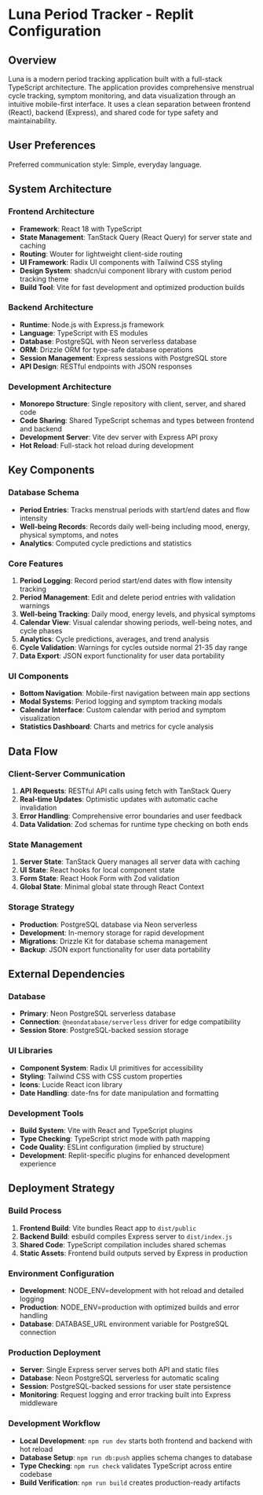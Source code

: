 # Luna Period Tracker - Replit Configuration

## Overview

Luna is a modern period tracking application built with a full-stack TypeScript architecture. The application provides comprehensive menstrual cycle tracking, symptom monitoring, and data visualization through an intuitive mobile-first interface. It uses a clean separation between frontend (React), backend (Express), and shared code for type safety and maintainability.

## User Preferences

Preferred communication style: Simple, everyday language.

## System Architecture

### Frontend Architecture
- **Framework**: React 18 with TypeScript
- **State Management**: TanStack Query (React Query) for server state and caching
- **Routing**: Wouter for lightweight client-side routing
- **UI Framework**: Radix UI components with Tailwind CSS styling
- **Design System**: shadcn/ui component library with custom period tracking theme
- **Build Tool**: Vite for fast development and optimized production builds

### Backend Architecture
- **Runtime**: Node.js with Express.js framework
- **Language**: TypeScript with ES modules
- **Database**: PostgreSQL with Neon serverless database
- **ORM**: Drizzle ORM for type-safe database operations
- **Session Management**: Express sessions with PostgreSQL store
- **API Design**: RESTful endpoints with JSON responses

### Development Architecture
- **Monorepo Structure**: Single repository with client, server, and shared code
- **Code Sharing**: Shared TypeScript schemas and types between frontend and backend
- **Development Server**: Vite dev server with Express API proxy
- **Hot Reload**: Full-stack hot reload during development

## Key Components

### Database Schema
- **Period Entries**: Tracks menstrual periods with start/end dates and flow intensity
- **Well-being Records**: Records daily well-being including mood, energy, physical symptoms, and notes
- **Analytics**: Computed cycle predictions and statistics

### Core Features
1. **Period Logging**: Record period start/end dates with flow intensity tracking
2. **Period Management**: Edit and delete period entries with validation warnings
3. **Well-being Tracking**: Daily mood, energy levels, and physical symptoms
4. **Calendar View**: Visual calendar showing periods, well-being notes, and cycle phases
5. **Analytics**: Cycle predictions, averages, and trend analysis
6. **Cycle Validation**: Warnings for cycles outside normal 21-35 day range
7. **Data Export**: JSON export functionality for user data portability

### UI Components
- **Bottom Navigation**: Mobile-first navigation between main app sections
- **Modal Systems**: Period logging and symptom tracking modals
- **Calendar Interface**: Custom calendar with period and symptom visualization
- **Statistics Dashboard**: Charts and metrics for cycle analysis

## Data Flow

### Client-Server Communication
1. **API Requests**: RESTful API calls using fetch with TanStack Query
2. **Real-time Updates**: Optimistic updates with automatic cache invalidation
3. **Error Handling**: Comprehensive error boundaries and user feedback
4. **Data Validation**: Zod schemas for runtime type checking on both ends

### State Management
1. **Server State**: TanStack Query manages all server data with caching
2. **UI State**: React hooks for local component state
3. **Form State**: React Hook Form with Zod validation
4. **Global State**: Minimal global state through React Context

### Storage Strategy
- **Production**: PostgreSQL database via Neon serverless
- **Development**: In-memory storage for rapid development
- **Migrations**: Drizzle Kit for database schema management
- **Backup**: JSON export functionality for user data portability

## External Dependencies

### Database
- **Primary**: Neon PostgreSQL serverless database
- **Connection**: `@neondatabase/serverless` driver for edge compatibility
- **Session Store**: PostgreSQL-backed session storage

### UI Libraries
- **Component System**: Radix UI primitives for accessibility
- **Styling**: Tailwind CSS with CSS custom properties
- **Icons**: Lucide React icon library
- **Date Handling**: date-fns for date manipulation and formatting

### Development Tools
- **Build System**: Vite with React and TypeScript plugins
- **Type Checking**: TypeScript strict mode with path mapping
- **Code Quality**: ESLint configuration (implied by structure)
- **Development**: Replit-specific plugins for enhanced development experience

## Deployment Strategy

### Build Process
1. **Frontend Build**: Vite bundles React app to `dist/public`
2. **Backend Build**: esbuild compiles Express server to `dist/index.js`
3. **Shared Code**: TypeScript compilation includes shared schemas
4. **Static Assets**: Frontend build outputs served by Express in production

### Environment Configuration
- **Development**: NODE_ENV=development with hot reload and detailed logging
- **Production**: NODE_ENV=production with optimized builds and error handling
- **Database**: DATABASE_URL environment variable for PostgreSQL connection

### Production Deployment
- **Server**: Single Express server serves both API and static files
- **Database**: Neon PostgreSQL serverless for automatic scaling
- **Session**: PostgreSQL-backed sessions for user state persistence
- **Monitoring**: Request logging and error tracking built into Express middleware

### Development Workflow
- **Local Development**: `npm run dev` starts both frontend and backend with hot reload
- **Database Setup**: `npm run db:push` applies schema changes to database
- **Type Checking**: `npm run check` validates TypeScript across entire codebase
- **Build Verification**: `npm run build` creates production-ready artifacts